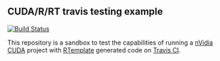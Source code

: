 ## CUDA/R/RT travis testing example

[![Build Status](https://travis-ci.org/llaniewski/CUDA_R_travis.svg?branch=master)](https://travis-ci.org/llaniewski/CUDA_R_travis)

This repository is a sandbox to test the capabilities of running a [nVidia CUDA](http://www.nvidia.com/object/cuda_home_new.html) project with [RTemplate](https://github.com/llaniewski/rtemplate) generated code on [Travis CI](https://travis-ci.org/llaniewski/CUDA_R_travis).
